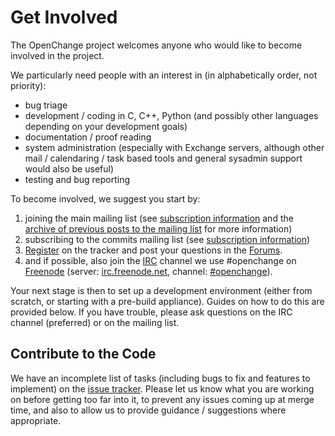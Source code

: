 # Get Involved #

The OpenChange project welcomes anyone who would like to become
involved in the project. 

We particularly need people with an interest in (in alphabetically
order, not priority):

- bug triage
- development / coding in C, C++, Python (and possibly other languages
  depending on your development goals)
- documentation / proof reading
- system administration (especially with Exchange servers, although
  other mail / calendaring / task based tools and general sysadmin
  support would also be useful)
- testing and bug reporting

To become involved, we suggest you start by:

1. joining the main mailing list (see [subscription
information](http://mailman.openchange.org/listinfo/devel) and the
[archive of previous posts to the mailing
list](http://mailman.openchange.org/pipermail/devel/) for more
information)
2. subscribing to the commits mailing list (see [subscription
information](http://mailman.openchange.org/listinfo/commits))
3. [Register](http://tracker.openchange.org/account/register) on the tracker and post your questions in the [Forums](http://tracker.openchange.org/projects/openchange/boards).
4. and if possible, also join the [IRC](http://en.wikipedia.org/wiki/Internet_Relay_Chat) channel we use #openchange on [Freenode](http://freenode.net) (server: [irc.freenode.net](irc://irc.freenode.net), channel: [#openchange](irc://irc.freenode.net/openchange)).

Your next stage is then to set up a development environment (either
from scratch, or starting with a pre-build appliance). Guides on how
to do this are provided below. If you have trouble, please ask
questions on the IRC channel (preferred) or on the mailing list.

## Contribute to the Code ##

We have an incomplete list of tasks (including bugs to fix and
features to implement) on the [issue
tracker](http://tracker.openchange.org/projects/openchange/issues). Please
let us know what you are working on before getting too far into it, to
prevent any issues coming up at merge time, and also to allow us to
provide guidance / suggestions where appropriate.

